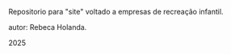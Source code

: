 Repositorio para "site" voltado a empresas de recreação infantil.

<repositorio de estudante>

autor: Rebeca Holanda.

2025

